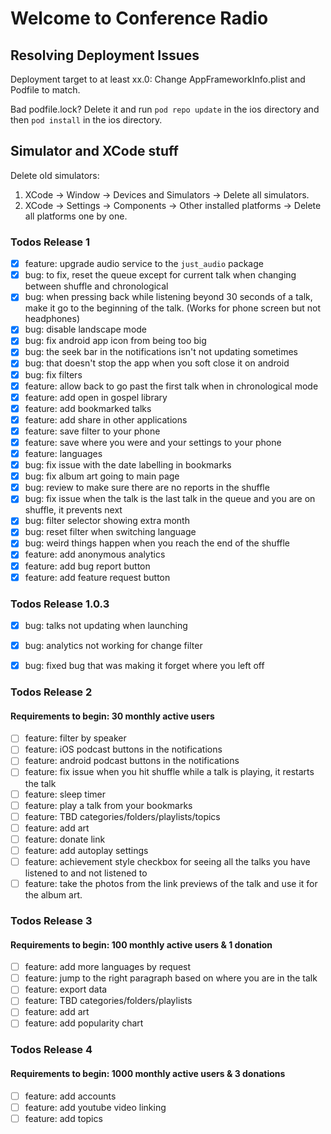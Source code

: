# Welcome to Conference Radio

## Resolving Deployment Issues

Deployment target to at least xx.0: Change AppFrameworkInfo.plist and Podfile to match.

Bad podfile.lock? Delete it and run `pod repo update` in the ios directory and then `pod install` in the ios directory.


## Simulator and XCode stuff

Delete old simulators: 
1. XCode -> Window -> Devices and Simulators -> Delete all simulators.
2. XCode -> Settings -> Components -> Other installed platforms -> Delete all platforms one by one.


### Todos Release 1
 - [x] feature: upgrade audio service to the `just_audio` package
 - [x] bug: to fix, reset the queue except for current talk when changing between shuffle and chronological 
 - [x] bug: when pressing back while listening beyond 30 seconds of a talk, make it go to the beginning of the talk. (Works for phone screen but not headphones)
 - [x] bug: disable landscape mode
 - [x] bug: fix android app icon from being too big
 - [x] bug: the seek bar in the notifications isn't not updating sometimes
 - [x] bug: that doesn't stop the app when you soft close it on android
 - [x] bug: fix filters
 - [x] feature: allow back to go past the first talk when in chronological mode
 - [x] feature: add open in gospel library
 - [x] feature: add bookmarked talks
 - [x] feature: add share in other applications
 - [x] feature: save filter to your phone
 - [x] feature: save where you were and your settings to your phone
 - [x] feature: languages
 - [x] bug: fix issue with the date labelling in bookmarks
 - [x] bug: fix album art going to main page
 - [x] bug: review to make sure there are no reports in the shuffle
 - [x] bug: fix issue when the talk is the last talk in the queue and you are on shuffle, it prevents next
 - [x] bug: filter selector showing extra month
 - [x] bug: reset filter when switching language
 - [x] bug: weird things happen when you reach the end of the shuffle
 - [x] feature: add anonymous analytics
 - [x] feature: add bug report button
 - [x] feature: add feature request button

 ### Todos Release 1.0.3
 - [x] bug: talks not updating when launching
 - [x] bug: analytics not working for change filter
 - [x] bug: fixed bug that was making it forget where you left off


### Todos Release 2
#### Requirements to begin: 30 monthly active users
 - [ ] feature: filter by speaker
 - [ ] feature: iOS podcast buttons in the notifications
 - [ ] feature: android podcast buttons in the notifications
 - [ ] feature: fix issue when you hit shuffle while a talk is playing, it restarts the talk
 - [ ] feature: sleep timer
 - [ ] feature: play a talk from your bookmarks
 - [ ] feature: TBD categories/folders/playlists/topics
 - [ ] feature: add art
 - [ ] feature: donate link
 - [ ] feature: add autoplay settings
 - [ ] feature: achievement style checkbox for seeing all the talks you have listened to and not listened to
 - [ ] feature: take the photos from the link previews of the talk and use it for the album art.
 
### Todos Release 3
#### Requirements to begin: 100 monthly active users & 1 donation
 - [ ] feature: add more languages by request
 - [ ] feature: jump to the right paragraph based on where you are in the talk
 - [ ] feature: export data
 - [ ] feature: TBD categories/folders/playlists
 - [ ] feature: add art
 - [ ] feature: add popularity chart

### Todos Release 4
#### Requirements to begin: 1000 monthly active users & 3 donations
 - [ ] feature: add accounts
 - [ ] feature: add youtube video linking
 - [ ] feature: add topics
